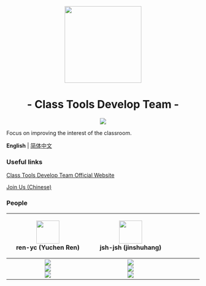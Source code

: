 <p align="center">
<img src="https://avatars.githubusercontent.com/u/100061863?s=200&v=4" width="200">
</p>

<h1 align="center">- Class Tools Develop Team -</h1>

<p align="center">
<img src="https://img.shields.io/badge/People-12-blue?logo=microsoftteams">
</p>

Focus on improving the interest of the classroom.

**English** | [简体中文](./profile/README.zh-Hans.md)

### Useful links

[Class Tools Develop Team Official Website](https://class-tools.gq/)

[Join Us (Chinese)](https://ren-yc.github.io/2022/03/29/guide-of-class-tools/)

### People

| <div style="width:200px"><img src="https://avatars.githubusercontent.com/u/53416099?v=4" width="60px"></br> ren-yc (Yuchen Ren)</div> | <div style="width:200px"><img src="https://avatars.githubusercontent.com/u/68993466?v=4" width="60px"></br> jsh-jsh (jinshuhang)</div> | <div style="width:200px"><img src="https://avatars.githubusercontent.com/u/95127214?v=4" width="60px"></br> Orlicz</div> | <div style="width:200px"><img src="https://avatars.githubusercontent.com/u/66284192?v=4" width="60px"></br> xkh01 (Jason Xing)</div> | <div style="width:200px"><img src="https://avatars.githubusercontent.com/u/100063128?v=4" width="60px"></br> LZY122625</div> | <div style="width:200px"><img src="https://avatars.githubusercontent.com/u/67366523?v=4" width="60px"></br> tigerchen-coder</div> | <div style="width:200px"><img src="https://avatars.githubusercontent.com/u/100132650?v=4" width="60px"></br> hjl2011</div> | <div style="width:200px"><img src="https://avatars.githubusercontent.com/u/103422677?v=4" width="60px"></br> Windows-regedit</div> | <div style="width:200px"><img src="https://avatars.githubusercontent.com/u/70331183?v=4" width="60px"></br> Daijianghao (Huxin)</div> | <div style="width:200px"><img src="https://avatars.githubusercontent.com/u/97924676?v=4" width="60px"></br> RockyYueAKIOI (蒟蒻一枚)</div> | <div style="width:200px"><img src="https://avatars.githubusercontent.com/u/87472564?v=4" width="60px"></br> Lotuses-robot</div> | <div style="width:200px"><img src="https://avatars.githubusercontent.com/u/88916670?v=4" width="60px"></br> bj6872</div> |
| :---: | :---: | :---: | :---: | :---: | :---: | :---: | :---: | :---: | :---: | :---: | :---: |
| ![](https://shields.io/badge/leader-red?logo=microsoftteams&style=for-the-badge)<br>![](https://shields.io/badge/Coding-green?logo=visual-studio-code&style=for-the-badge)<br>![](https://shields.io/badge/BugTester-yellow?logo=open-bug-bounty&style=for-the-badge) | ![](https://shields.io/badge/admin-red?logo=microsoftteams&style=for-the-badge)<br>![](https://shields.io/badge/Coding-green?logo=visual-studio-code&style=for-the-badge)<br>![](https://shields.io/badge/BugTester-yellow?logo=open-bug-bounty&style=for-the-badge) | ![](https://shields.io/badge/member-red?logo=microsoftteams&style=for-the-badge)<br>![](https://shields.io/badge/Adviser-green?logo=visual-studio-code&style=for-the-badge)<br>![](https://shields.io/badge/BugTester-yellow?logo=open-bug-bounty&style=for-the-badge) | ![](https://shields.io/badge/member-red?logo=microsoftteams&style=for-the-badge)<br>![](https://shields.io/badge/Coding-green?logo=visual-studio-code&style=for-the-badge)<br>![](https://shields.io/badge/BugTester-yellow?logo=open-bug-bounty&style=for-the-badge) | ![](https://shields.io/badge/member-red?logo=microsoftteams&style=for-the-badge)<br>![](https://shields.io/badge/Coding-green?logo=visual-studio-code&style=for-the-badge)<br>![](https://shields.io/badge/BugTester-yellow?logo=open-bug-bounty&style=for-the-badge) | ![](https://shields.io/badge/member-red?logo=microsoftteams&style=for-the-badge)<br>![](https://shields.io/badge/Coding-green?logo=visual-studio-code&style=for-the-badge)<br>![](https://shields.io/badge/BugTester-yellow?logo=open-bug-bounty&style=for-the-badge) | ![](https://shields.io/badge/member-red?logo=microsoftteams&style=for-the-badge)<br>![](https://shields.io/badge/Coding-green?logo=visual-studio-code&style=for-the-badge)<br>![](https://shields.io/badge/BugTester-yellow?logo=open-bug-bounty&style=for-the-badge) | ![](https://shields.io/badge/member-red?logo=microsoftteams&style=for-the-badge)<br>![](https://shields.io/badge/Issues%20Manager-green?logo=visual-studio-code&style=for-the-badge)<br>![](https://shields.io/badge/BugTester-yellow?logo=open-bug-bounty&style=for-the-badge) | ![](https://shields.io/badge/member-red?logo=microsoftteams&style=for-the-badge)<br>![](https://shields.io/badge/Issues%20Manager-green?logo=visual-studio-code&style=for-the-badge)<br>![](https://shields.io/badge/BugTester-yellow?logo=open-bug-bounty&style=for-the-badge) | ![](https://shields.io/badge/member-red?logo=microsoftteams&style=for-the-badge)<br>![](https://shields.io/badge/Chore-green?logo=visual-studio-code&style=for-the-badge)<br>![](https://shields.io/badge/BugTester-yellow?logo=open-bug-bounty&style=for-the-badge) | ![](https://shields.io/badge/member-red?logo=microsoftteams&style=for-the-badge)<br>![](https://shields.io/badge/Chore-green?logo=visual-studio-code&style=for-the-badge)<br>![](https://shields.io/badge/BugTester-yellow?logo=open-bug-bounty&style=for-the-badge) | ![](https://shields.io/badge/member-red?logo=microsoftteams&style=for-the-badge)<br>![](https://shields.io/badge/Chore-green?logo=visual-studio-code&style=for-the-badge)<br>![](https://shields.io/badge/BugTester-yellow?logo=open-bug-bounty&style=for-the-badge) |